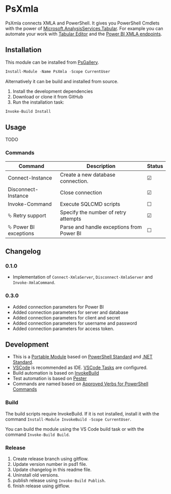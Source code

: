 # PsXmla

PsXmla connects XMLA and PowerShell. It gives you PowerShell Cmdlets with the power of [Microsoft.AnalysisServices.Tabular](https://www.nuget.org/packages/Microsoft.AnalysisServices.Tabular/). For example you can automate your work with [Tabular Editor](https://github.com/TabularEditor/TabularEditor) and the [Power BI XMLA endpoints](https://docs.microsoft.com/en-us/power-bi/admin/service-premium-connect-tools).

## Installation

This module can be installed from [PsGallery](https://www.powershellgallery.com/packages/PsXmla).

```powershell
Install-Module -Name PsXmla -Scope CurrentUser
```

Alternatively it can be build and installed from source.

1. Install the development dependencies
2. Download or clone it from GitHub
3. Run the installation task:

```powershell
Invoke-Build Install
```

## Usage

TODO

### Commands

| Command                      | Description                               | Status  |
| ---------------------------- | ----------------------------------------- | ------- |
| Connect-Instance             | Create a new database connection.         | &#9745; |
| Disconnect-Instance          | Close connection                          | &#9745; |
| Invoke-Command               | Execute SQLCMD scripts                    | &#9744; |
| &#11185; Retry support       | Specify the number of retry attempts      | &#9745; |
| &#11185; Power BI exceptions | Parse and handle exceptions from Power BI | &#9744; |

## Changelog

### 0.1.0

- Implementation of `Connect-XmlaServer`, `Disconnect-XmlaServer` and `Invoke-XmlaCommand`.

### 0.3.0

- Added connection parameters for Power BI
- Added connection parameters for server and database
- Added connection parameters for client and secret
- Added connection parameters for username and password
- Added connection parameters for access token.

## Development

- This is a [Portable Module](https://docs.microsoft.com/de-de/powershell/scripting/dev-cross-plat/writing-portable-modules?view=powershell-7) based on [PowerShell Standard](https://github.com/powershell/powershellstandard) and [.NET Standard](https://docs.microsoft.com/en-us/dotnet/standard/net-standard).
- [VSCode](https://code.visualstudio.com) is recommended as IDE. [VSCode Tasks](https://code.visualstudio.com/docs/editor/tasks) are configured.
- Build automation is based on [InvokeBuild](https://github.com/nightroman/Invoke-Build)
- Test automation is based on [Pester](https://pester.dev)
- Commands are named based on [Approved Verbs for PowerShell Commands](https://docs.microsoft.com/de-de/powershell/scripting/developer/cmdlet/approved-verbs-for-windows-powershell-commands)

### Build

The build scripts require InvokeBuild. If it is not installed, install it with the command `Install-Module InvokeBuild -Scope CurrentUser`.

You can build the module using the VS Code build task or with the command `Invoke-Build Build`.

### Release

1. Create release branch using gitflow.
2. Update version number in psd1 file.
3. Update changelog in this readme file.
4. Uninstall old versions.
5. publish release using `Invoke-Build Publish`.
6. finish release using gitflow.
